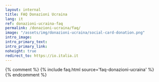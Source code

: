 ```yaml
---
layout: internal
title: FAQ Donazioni Ucraina
lang: it
ref: donazioni-ucraina-faq
permalink: /donazioni-ucraina/faq/
image: "/assets/img/donazioni-ucraina/social-card-donation.png"
intro_image:
intro_primary_text:
intro_primary_link:
noheight: true
redirect_to: https://io.italia.it
---
```


{% comment %}
{% include faq.html source='faq-donazioni-ucraina' %}
{% endcomment %}
